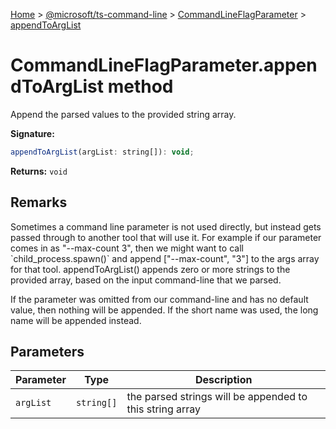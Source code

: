 [Home](./index) &gt; [@microsoft/ts-command-line](./ts-command-line.md) &gt; [CommandLineFlagParameter](./ts-command-line.commandlineflagparameter.md) &gt; [appendToArgList](./ts-command-line.commandlineflagparameter.appendtoarglist.md)

# CommandLineFlagParameter.appendToArgList method

Append the parsed values to the provided string array.

**Signature:**
```javascript
appendToArgList(argList: string[]): void;
```
**Returns:** `void`

## Remarks

Sometimes a command line parameter is not used directly, but instead gets passed through to another tool that will use it. For example if our parameter comes in as "--max-count 3", then we might want to call \`child\_process.spawn()\` and append \["--max-count", "3"\] to the args array for that tool. appendToArgList() appends zero or more strings to the provided array, based on the input command-line that we parsed.

If the parameter was omitted from our command-line and has no default value, then nothing will be appended. If the short name was used, the long name will be appended instead.

## Parameters

|  Parameter | Type | Description |
|  --- | --- | --- |
|  `argList` | `string[]` | the parsed strings will be appended to this string array |

